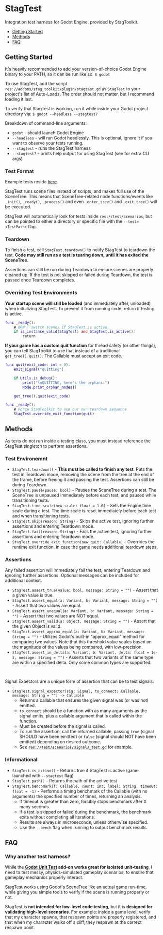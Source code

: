 # StagTest

Integration test harness for Godot Engine, provided by StagToolkit.

- [Getting Started](#getting-started)
- [Methods](#methods)
- [FAQ](#faq)

## Getting Started

It's heavily recommended to add your version-of-choice Godot Engine binary to your PATH, so it can be run like so: `$ godot`

To use StagTest, add the script `res://addons/stag_toolkit/plugin/stagtest.gd` as `StagTest` to your project's list of Auto-Loads.
The order should not matter, but I recommend loading it last.

To verify that StagTest is working, run it while inside your Godot project directory via: `$ godot --headless --stagtest?`

Breakdown of command-line arguments:
- `godot` - should launch Godot Engine
- `--headless` - will run Godot headlessly. This is optional, ignore it if you want to observe your tests running.
- `--stagtest` - runs the StagTest harness
- `--stagtest?` - prints help output for using StagTest (see for extra CLI args)

### Test Format

Example tests reside [here](godot/test/scenarios/example).

StagTest runs scene files instead of scripts, and makes full use of the SceneTree.
This means that SceneTree-related node functions/events like `_init()`, `_ready()`, `_process()` and even `_enter_tree()` and `_exit_tree()` will be executed.

StagTest will automatically look for tests inside `res://test/scenarios`, but can be pointed to either a directory or specific file with the `--test=<TestPath>` flag.

### Teardown

To finish a test, call `StagTest.teardown()` to notify StagTest to teardown the test.
**Code may still run as a test is tearing down, until it has exited the SceneTree**.

Assertions can still be run during Teardown to ensure scenes are properly cleaned up.
If the test is not skipped or failed during Teardown, the test is passed once Teardown completes.

### Overriding Test Environments

**Your startup scene will still be loaded** (and immediately after, unloaded) when initializing StagTest.
To prevent it from running code, return if testing is active.

```gd
func _ready():
	# DON'T switch scenes if StagTest is active
	if is_instance_valid(StagTest) and StagTest.is_active():
		return
```

**If your game has a custom quit function** for thread safety (or other things), you can tell StagToolkit to use that instead of a traditional `get_tree().quit()`. The Callable must accept an exit code.

```gd
func quit(exit_code: int = 0):
	emit_signal("quitting")

	if Utils.is_debug():
		print("\nQUITTING, here's the orphans:")
		Node.print_orphan_nodes()

	get_tree().quit(exit_code)

func _ready():
	# Force StagToolkit to use our own teardown sequence
	StagTest.override_exit_function(quit)
```

## Methods

As tests do not run inside a testing class, you must instead reference the StagTest singleton to perform assertions.

### Test Environemnt
- `StagTest.teardown()` - **This must be called to finish any test**. Puts the test in Teardown mode, removing the scene from the tree at the end of the frame, before freeing it and passing the test. Assertions can still be during Teardown.
- `StagTest.pause(pause: bool)` - Pauses the SceneTree during a test. The SceneTree is unpaused immediately before each test, and paused while transitioning tests.
- `StagTest.time_scale(new_scale: float = 1.0)` - Sets the Engine time scale during a test. The time scale is reset immediately before each test and when transitioning tests.
- `StagTest.skip(reason: String)` - Skips the active test, ignoring further assertions and entering Teardown mode.
- `StagTest.fail(reason: String)` - Fails the active test, ignoring further assertions and entering Teardown mode.
- `StagTest.override_exit_function(new_quit: Callable)` - Overrides the runtime exit function, in case the game needs additional teardown steps.

### Assertions
Any failed assertion will immediately fail the test, entering Teardown and ignoring further assertions.
Optional messages can be included for additional context.

- `StagTest.assert_true(value: bool, message: String = "")` - Assert that a given value is true.
- `StagTest.assert_equal(a: Variant, b: Variant, message: String = "")` - Assert that two values are equal.
- `StagTest.assert_unequal(a: Variant, b: Variant, message: String = "")` - Assert that two values are NOT equal.
- `StagTest.assert_valid(a: Object, message: String = "")` - Assert that the given Object is valid.
- `StagTest.assert_approx_equal(a: Variant, b: Variant, message: String = "")` - Utilizes Godot's built-in "approx_equal" method for comparing two values. Note that this threshold value scales based on the magnitude of the values being compared, with low-precision.
- `StagTest.assert_in_delta(a: Variant, b: Variant, delta: float = 1e-5, message: String = "")` - Asserts that two variants of the same type are within a specified delta. Only some common types are supported.

<br/>

Signal Expectors are a unique form of assertion that can be to test signals:
- `StagTest.signal_expector(sig: Signal, to_connect: Callable, message: String = "") -> Callable`
    - Returns a callable that ensures the given signal was (or was not) emitted.
    - `to_connect` should be a function with as many arguments as the signal emits, plus a callable argument that is called within the function.
    - Must be created before the signal is called.
    - To run the assertion, call the returned callable, passing `true` (signal SHOULD have been emitted) or `false` (signal should NOT have been emitted) depending on desired outcome.
    - See [`res://test/scenarios/signals_test.gd`](../../godot/test/scenarios/example/signals_test.gd) for example.


### Informational
- `StagTest.is_active()` - Returns true if StagTest is active (game launched with `--stagtest` flag)
- `StagTest.path()` - Returns the path of the active test
- `StagTest.benchmark(f: Callable, count: int, label: String, timeout: float = -1)` - Performs a timing benchmark of the Callable (with no arguments) the specified number of times, returning an analysis.
	- If timeout is greater than zero, forcibly stops benchmark after X many seconds.
	- If a test is skipped or failed during the benchmark, the benchmark exits without completing all iterations.
	- Results are always in microseconds, unless otherwise specified.
	- Use the `--bench` flag when running to output benchmark results.

## FAQ

### Why another test harness?

While the **[Godot Unit Test](https://github.com/bitwes/Gut) add-on works great for isolated unit-testing**,
I need to test messy, physics-simulated gameplay scenarios, to ensure that gameplay mechanics properly interact.

StagTest works using Godot's SceneTree like an actual game run-time,
while giving you simple tools to verify if the scene is running properly or not.

StagTest is **not intended for low-level code testing**, but it is **designed for validating high-level scenarios**.
For example: inside a game level, verify that my character spawns, that respawn points are properly registered, and that when my character walks off a cliff, they respawn at the correct respawn point.
